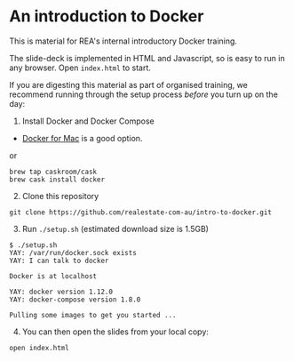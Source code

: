# An introduction to Docker

This is material for REA's internal introductory Docker training.

The slide-deck is implemented in HTML and Javascript, so is
easy to run in any browser.  Open `index.html` to start.

If you are digesting this material as part of organised training,
we recommend running through the setup process *before* you turn
up on the day:

1. Install Docker and Docker Compose

  - [Docker for Mac](https://docs.docker.com/docker-for-mac/) is a good option.

or

  ```
  brew tap caskroom/cask
  brew cask install docker
  ```

2. Clone this repository

  ```
  git clone https://github.com/realestate-com-au/intro-to-docker.git
  ```

3. Run `./setup.sh` (estimated download size is 1.5GB)

  ```
  $ ./setup.sh
  YAY: /var/run/docker.sock exists
  YAY: I can talk to docker

  Docker is at localhost

  YAY: docker version 1.12.0
  YAY: docker-compose version 1.8.0

  Pulling some images to get you started ...
  ```

4. You can then open the slides from your local copy:

```
open index.html
```
